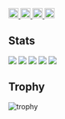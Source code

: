 <p align="left">
  <a href="https://github.com/o-mo-ty">
    <img height="20" src="https://komarev.com/ghpvc/?username=o-mo-ty" />
  </a>
  <a href="https://github.com/o-mo-ty">
    <img height="20" src="https://img.shields.io/github/followers/o-mo-ty?label=follow&logo=github&style=flat" />
  </a>
  <a href="http://qiita.com/omo_taku">
    <img height="20" src="https://qiita-badge.apiapi.app/s/omo_taku/posts.svg" />
  </a>
  <a href="http://qiita.com/omo_taku">
    <img height="20" src="https://qiita-badge.apiapi.app/s/omo_taku/contributions.svg" />
  </a>
</p>

## Stats
![](http://github-profile-summary-cards.vercel.app/api/cards/profile-details?username=o-mo-ty&theme=gruvbox)
![](http://github-profile-summary-cards.vercel.app/api/cards/repos-per-language?username=o-mo-ty&theme=gruvbox)
![](http://github-profile-summary-cards.vercel.app/api/cards/most-commit-language?username=o-mo-ty&theme=gruvbox)
![](http://github-profile-summary-cards.vercel.app/api/cards/stats?username=o-mo-ty&theme=gruvbox)
![](http://github-profile-summary-cards.vercel.app/api/cards/productive-time?username=o-mo-ty&theme=gruvbox&utcOffset=9)

## Trophy
![trophy](https://github-profile-trophy.vercel.app/?username=o-mo-ty&theme=gruvbox)
